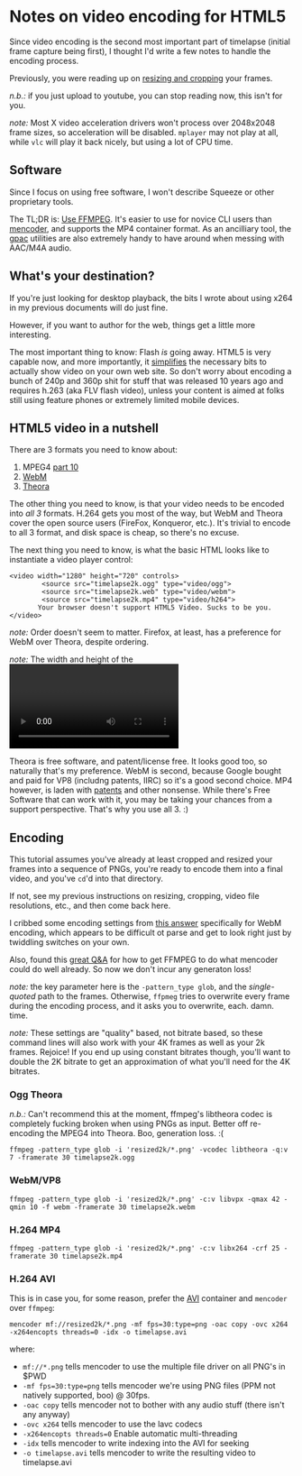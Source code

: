 # Notes on video encoding for HTML5

Since video encoding is the second most important part of timelapse (initial frame capture
being first), I thought I'd write a few notes to handle the encoding process.

Previously, you were reading up on [resizing and cropping](frame-sizing.md) your frames.

*n.b.:* if you just upload to youtube, you can stop reading now, this isn't for you.

*note:* Most X video acceleration drivers won't process over 2048x2048 frame sizes, so acceleration will be disabled.  `mplayer` may not play at all, while `vlc` will play it back nicely, but using a lot of CPU time.

## Software

Since I focus on using free software, I won't describe Squeeze or other proprietary
tools.

The TL;DR is: [Use FFMPEG](http://ffmpeg.org).  It's easier to use for novice CLI
users than [mencoder](http://mplayerhq.hu), and supports the MP4 container format.
As an ancilliary tool, the [gpac](http://gpac.sourceforge.net/) utilities are also
extremely handy to have around when messing with AAC/M4A audio.

## What's your destination?

If you're just looking for desktop playback, the bits I wrote about using x264 in my
previous documents will do just fine.

However, if you want to author for the web, things get a little more interesting.

The most important thing to know: Flash *is* going away.  HTML5 is very capable now,
and more importantly, it [simplifies](http://www.w3schools.com/HTML/html5_video.asp) the necessary bits to actually show video on
your own web site.  So don't worry about encoding a bunch of 240p and 360p shit for
stuff that was released 10 years ago and requires h.263 (aka FLV flash video),
unless your content is aimed at folks still using feature phones or extremely limited
mobile devices.

## HTML5 video in a nutshell

There are 3 formats you need to know about:

1. MPEG4 [part 10](https://en.wikipedia.org/wiki/H.264/MPEG-4_AVC)
2. [WebM](http://www.webmproject.org/tools/)
3. [Theora](https://www.theora.org/)

The other thing you need to know, is that your video needs to be encoded into *all 3*
formats.  H.264 gets you most of the way, but WebM and Theora cover the open source
users (FireFox, Konqueror, etc.).  It's trivial to encode to all 3 format, and disk
space is cheap, so there's no excuse.

The next thing you need to know, is what the basic HTML looks like to instantiate
a video player control:

```
<video width="1280" height="720" controls>
        <source src="timelapse2k.ogg" type="video/ogg">
        <source src="timelapse2k.web" type="video/webm">
        <source src="timelapse2k.mp4" type="video/h264">
       Your browser doesn't support HTML5 Video. Sucks to be you.
</video>
```

*note:* Order doesn't seem to matter.  Firefox, at least, has a preference for WebM
over Theora, despite ordering.

*note:* The width and height of the <video> tag are purely size of the element on
the page and have nothing to do with the video itself.

Theora is free software, and patent/license free.  It looks good too, so naturally
that's my preference.  WebM is second, because Google bought and paid for VP8
(includng patents, IIRC) so it's a good second choice.  MP4 however, is laden
with [patents](https://en.wikipedia.org/wiki/MPEG-4#Licensing) and other nonsense.  While there's Free Software that can work with
it, you may be taking your chances from a support perspective.  That's why you
use all 3. :)

## Encoding

This tutorial assumes you've already at least cropped and resized your frames
into a sequence of PNGs, you're ready to encode them into a final video, and
you've `cd`'d into that directory.

If not, see my previous instructions on resizing, cropping, video file resolutions,
etc., and then come back here.

I cribbed some encoding settings from [this answer](https://superuser.com/questions/424015/what-bunch-of-ffmpeg-scripts-do-i-need-to-get-html5-compatible-video-for-everyb) specifically for WebM encoding,
which appears to be difficult ot parse and get to look right just by twiddling
switches on your own.

Also, found this [great Q&A](https://superuser.com/questions/915818/ffmpeg-wants-to-overwrite-existing-images) for how to get
FFMPEG to do what mencoder could do well already.  So now we don't incur any
generaton loss!

*note:* the key parameter here is the `-pattern_type glob`, and the *single-quoted* path
to the frames.  Otherwise, `ffpmeg` tries to overwrite every frame during the encoding
process, and it asks you to overwrite, each. damn. time.

*note:* These settings are "quality" based, not bitrate based, so these command lines will
also work with your 4K frames as well as your 2k frames.  Rejoice!  If you end up using
constant bitrates though, you'll want to double the 2K bitrate to get an approximation of
what you'll need for the 4K bitrates.

### Ogg Theora

*n.b.:* Can't recommend this at the moment, ffmpeg's libtheora codec is completely fucking broken
when using PNGs as input.  Better off re-encoding the MPEG4 into Theora. Boo, generation loss. :(

`ffmpeg -pattern_type glob -i 'resized2k/*.png' -vcodec libtheora -q:v 7 -framerate 30 timelapse2k.ogg`

### WebM/VP8

`ffmpeg -pattern_type glob -i 'resized2k/*.png' -c:v libvpx -qmax 42 -qmin 10 -f webm -framerate 30 timelapse2k.webm`

### H.264 MP4

`ffmpeg -pattern_type glob -i 'resized2k/*.png' -c:v libx264 -crf 25 -framerate 30 timelapse2k.mp4`

### H.264 AVI

This is in case you, for some reason, prefer the [AVI](https://en.wikipedia.org/wiki/Audio_Video_Interleave) container and `mencoder` over `ffmpeg`:

`mencoder mf://resized2k/*.png -mf fps=30:type=png -oac copy -ovc x264 -x264encopts threads=0 -idx -o timelapse.avi`

where:
* `mf://*.png` tells mencoder to use the multiple file driver on all PNG's in $PWD
* `-mf fps=30:type=png` tells mencoder we're using PNG files (PPM not natively supported, boo) @ 30fps.
* `-oac copy` tells mencoder not to bother with any audio stuff (there isn't any anyway)
* `-ovc x264` tells mencoder to use the lavc codecs
* `-x264encopts threads=0` Enable automatic multi-threading
* `-idx` tells mencoder to write indexing into the AVI for seeking
* `-o timelapse.avi` tells mencoder to write the resulting video to timelapse.avi
